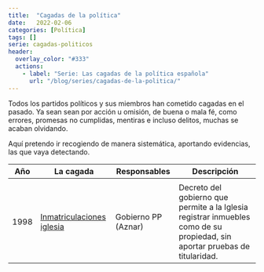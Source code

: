 ```yaml
---
title:  "Cagadas de la política"
date:   2022-02-06
categories: [Política]
tags: []
serie: cagadas-politicos
header:
  overlay_color: "#333"
  actions:
    - label: "Serie: Las cagadas de la política española"
      url: "/blog/series/cagadas-de-la-politica/"
---
```


Todos los partidos políticos y sus miembros han cometido cagadas en el pasado. Ya sean sean por acción u omisión, de buena o mala fé, como errores, promesas no cumplidas, mentiras e incluso delitos, muchas se acaban olvidando.

Aquí pretendo ir recogiendo de manera sistemática, aportando evidencias, las que vaya detectando.

| Año	| La cagada | Responsables	| Descripción |
| ----- | --------- | ------------- |------------ |
|												  |
| 1998  | [Inmatriculaciones iglesia](/blog/inmatriculaciones-iglesia) | Gobierno PP (Aznar) | Decreto del gobierno que permite a la Iglesia registrar inmuebles como de su propiedad, sin aportar pruebas de titularidad. |
